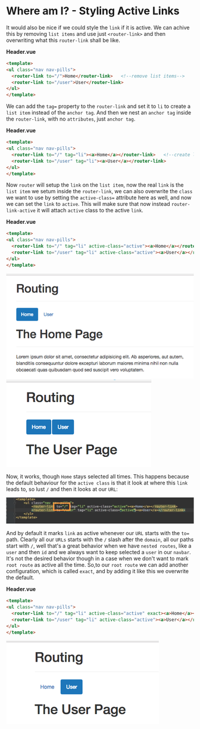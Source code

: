 # Where am I? - Styling Active Links

It would also be nice if we could style the `link` if it is active. We can achive this by removing `list items` and use just `<router-link>` and then overwriting what this `router-link` shall be like. 

**Header.vue**

```html
<template>
<ul class="nav nav-pills">
  <router-link to="/">Home</router-link>   <!--remove list items-->
  <router-link to="/user">User</router-link>
</ul>
</template>
```

We can add the `tag=` property to the `router-link` and set it to `li` to create a `list item` instead of the `anchor tag`. And then we nest an `anchor tag` inside the `router-link`, with no `attributes`, just `anchor tag`. 

**Header.vue**

```html
<template>
<ul class="nav nav-pills">
  <router-link to="/" tag="li"><a>Home</a></router-link>   <!--create list item inside, add anchor tag-->
  <router-link to="/user" tag="li"><a>User</a></router-link>
</ul>
</template>
```
Now `router` will setup the `link` on the `list item`, now the real `link` is the `list item` we setum inside the `router-link`, we can also overwrite the `class` we want to use by setting the `active-class=` attribute here as well, and now we can set the `link` to `active`. This will make sure that now instead `router-link-active` it will attach `active` class to the active `link`. 

**Header.vue**

```html
<template>
<ul class="nav nav-pills">
  <router-link to="/" tag="li" active-class="active"><a>Home</a></router-link>   <!--set active-class attribute-->
  <router-link to="/user" tag="li" active-class="active"><a>User</a></router-link>
</ul>
</template>
```
![router-link-active](../router-link-active.png)
![router-link-active2](../router-link-active2.png)  

Now, it works, though `Home` stays selected all times. This happens because the default behaviour for the `active class` is that it look at where this `link` leads to, so lust `/` and then it looks at our `URL`:

![active-class-default](../active-class-default.png)

And by default it marks `link` as active whenever our `URL` starts with the `to=` path. Clearly all our `URLs` starts with the `/` slash after the `domain`, all our paths start with `/`, well that's a great behavior when we have `nested routes`, like a `user` and then `id` and we always want to keep selected a `user` in our `navbar`. It's not the desired behavior though in a case when we don't want to mark `root route` as active all the time. So,to our `root route` we can add another configuration, which is called `exact`, and by adding it like this we overwrite the default. 

**Header.vue**

```html
<template>
<ul class="nav nav-pills">
  <router-link to="/" tag="li" active-class="active" exact><a>Home</a></router-link>   <!--set exact-->
  <router-link to="/user" tag="li" active-class="active"><a>User</a></router-link>
</ul>
</template>
```

![active-class-exact](../active-class-exact.png)



